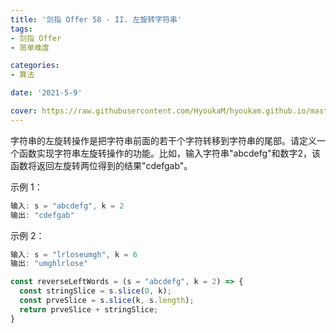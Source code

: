 ```yaml
---
title: '剑指 Offer 58 - II. 左旋转字符串'
tags:
- 剑指 Offer
- 简单难度

categories:
- 算法

date: '2021-5-9'

cover: https://raw.githubusercontent.com/HyoukaM/hyoukam.github.io/master/assets/image/%E5%89%91%E6%8C%87offer.jpeg
---
```


字符串的左旋转操作是把字符串前面的若干个字符转移到字符串的尾部。请定义一个函数实现字符串左旋转操作的功能。比如，输入字符串"abcdefg"和数字2，该函数将返回左旋转两位得到的结果"cdefgab"。

示例 1：

```javascript
输入: s = "abcdefg", k = 2
输出: "cdefgab"
```

示例 2：

```javascript
输入: s = "lrloseumgh", k = 6
输出: "umghlrlose"
```


```javascript
const reverseLeftWords = (s = "abcdefg", k = 2) => {
  const stringSlice = s.slice(0, k);
  const prveSlice = s.slice(k, s.length);
  return prveSlice + stringSlice;
}
```
